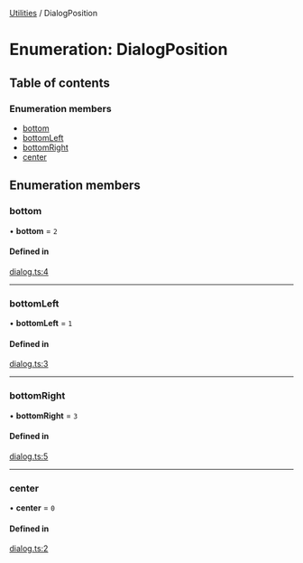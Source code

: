 [Utilities](../README.md) / DialogPosition

# Enumeration: DialogPosition

## Table of contents

### Enumeration members

- [bottom](DialogPosition.md#bottom)
- [bottomLeft](DialogPosition.md#bottomleft)
- [bottomRight](DialogPosition.md#bottomright)
- [center](DialogPosition.md#center)

## Enumeration members

### bottom

• **bottom** = `2`

#### Defined in

[dialog.ts:4](https://github.com/noobiept/utilities/blob/66bf665/source/dialog.ts#L4)

___

### bottomLeft

• **bottomLeft** = `1`

#### Defined in

[dialog.ts:3](https://github.com/noobiept/utilities/blob/66bf665/source/dialog.ts#L3)

___

### bottomRight

• **bottomRight** = `3`

#### Defined in

[dialog.ts:5](https://github.com/noobiept/utilities/blob/66bf665/source/dialog.ts#L5)

___

### center

• **center** = `0`

#### Defined in

[dialog.ts:2](https://github.com/noobiept/utilities/blob/66bf665/source/dialog.ts#L2)
